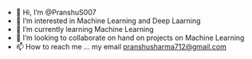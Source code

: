 - 👋 Hi, I’m @PranshuS007
- 👀 I’m interested in Machine Learning and Deep Laarning
- 🌱 I’m currently learning Machine Learning
- 💞️ I’m looking to collaborate on hand on projects on Machine Learning
- 📫 How to reach me ... my email pranshusharma712@gmail.com

<!---
PranshuS007/PranshuS007 is a ✨ special ✨ repository because its `README.md` (this file) appears on your GitHub profile.
You can click the Preview link to take a look at your changes.
--->
